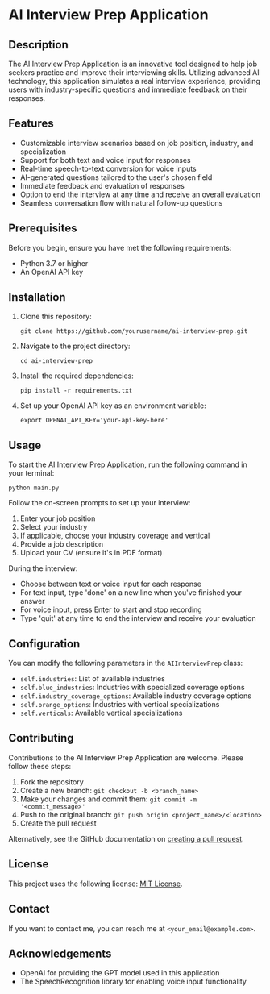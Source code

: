 # AI Interview Prep Application

## Description

The AI Interview Prep Application is an innovative tool designed to help job seekers practice and improve their interviewing skills. Utilizing advanced AI technology, this application simulates a real interview experience, providing users with industry-specific questions and immediate feedback on their responses.

## Features

- Customizable interview scenarios based on job position, industry, and specialization
- Support for both text and voice input for responses
- Real-time speech-to-text conversion for voice inputs
- AI-generated questions tailored to the user's chosen field
- Immediate feedback and evaluation of responses
- Option to end the interview at any time and receive an overall evaluation
- Seamless conversation flow with natural follow-up questions

## Prerequisites

Before you begin, ensure you have met the following requirements:

- Python 3.7 or higher
- An OpenAI API key

## Installation

1. Clone this repository:
   ```
   git clone https://github.com/yourusername/ai-interview-prep.git
   ```

2. Navigate to the project directory:
   ```
   cd ai-interview-prep
   ```

3. Install the required dependencies:
   ```
   pip install -r requirements.txt
   ```

4. Set up your OpenAI API key as an environment variable:
   ```
   export OPENAI_API_KEY='your-api-key-here'
   ```

## Usage

To start the AI Interview Prep Application, run the following command in your terminal:

```
python main.py
```

Follow the on-screen prompts to set up your interview:

1. Enter your job position
2. Select your industry
3. If applicable, choose your industry coverage and vertical
4. Provide a job description
5. Upload your CV (ensure it's in PDF format)

During the interview:

- Choose between text or voice input for each response
- For text input, type 'done' on a new line when you've finished your answer
- For voice input, press Enter to start and stop recording
- Type 'quit' at any time to end the interview and receive your evaluation

## Configuration

You can modify the following parameters in the `AIInterviewPrep` class:

- `self.industries`: List of available industries
- `self.blue_industries`: Industries with specialized coverage options
- `self.industry_coverage_options`: Available industry coverage options
- `self.orange_options`: Industries with vertical specializations
- `self.verticals`: Available vertical specializations

## Contributing

Contributions to the AI Interview Prep Application are welcome. Please follow these steps:

1. Fork the repository
2. Create a new branch: `git checkout -b <branch_name>`
3. Make your changes and commit them: `git commit -m '<commit_message>'`
4. Push to the original branch: `git push origin <project_name>/<location>`
5. Create the pull request

Alternatively, see the GitHub documentation on [creating a pull request](https://help.github.com/articles/creating-a-pull-request/).

## License

This project uses the following license: [MIT License](https://opensource.org/licenses/MIT).

## Contact

If you want to contact me, you can reach me at `<your_email@example.com>`.

## Acknowledgements

- OpenAI for providing the GPT model used in this application
- The SpeechRecognition library for enabling voice input functionality
